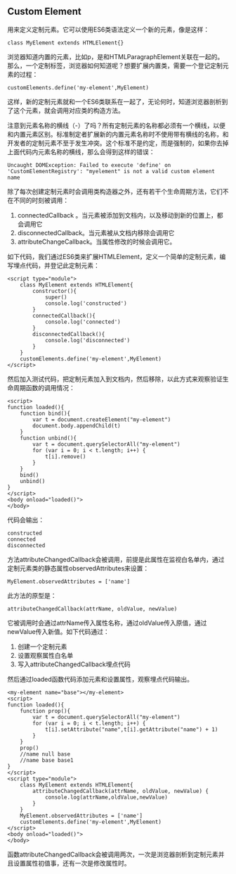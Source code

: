 ## Custom Element

用来定义定制元素。它可以使用ES6类语法定义一个新的元素，像是这样：

	class MyElement extends HTMLElement{}

浏览器知道内置的元素，比如p，是和HTMLParagraphElement关联在一起的。那么，一个定制标签，浏览器如何知道呢？想要扩展内置类，需要一个登记定制元素的过程：

	customElements.define('my-element',MyElement)	

这样，新的定制元素就和一个ES6类联系在一起了，无论何时，知道浏览器剖析到了这个元素，就会调用对应类的构造方法。

注意到元素名称的横线（-）了吗？所有定制元素的名称都必须有一个横线，以便和内置元素区别。标准制定者扩展新的内置元素名称时不使用带有横线的名称，和开发者的定制元素不至于发生冲突。这个标准不是约定，而是强制的，如果你去掉上面代码内元素名称的横线，那么会得到这样的错误：

	Uncaught DOMException: Failed to execute 'define' on 'CustomElementRegistry': "myelement" is not a valid custom element name

除了每次创建定制元素时会调用类构造器之外，还有若干个生命周期方法，它们不在不同的时刻被调用：

1. connectedCallback 。当元素被添加到文档内，以及移动到新的位置上，都会调用它
2. disconnectedCallback。当元素被从文档内移除会调用它
3. attributeChangeCallback。当属性修改的时候会调用它。

如下代码，我们通过ES6类来扩展HTMLElement，定义一个简单的定制元素，编写埋点代码，并登记此定制元素：

	<script type="module">
		class MyElement extends HTMLElement{
			constructor(){
				super()
				console.log('constructed')
			}
			connectedCallback(){
				console.log('connected')	
			}
			disconnectedCallback(){
				console.log('disconnected')		
			}
		}
		customElements.define('my-element',MyElement)
	</script>

然后加入测试代码，把定制元素加入到文档内，然后移除，以此方式来观察验证生命周期函数的调用情况：

	<script>
	function loaded(){
		function bind(){
			var t = document.createElement("my-element")
			document.body.appendChild(t)
		}
		function unbind(){
			var t = document.querySelectorAll("my-element")
			for (var i = 0; i < t.length; i++) {
				t[i].remove()
			}
		}
		bind()
		unbind()
	}
	</script>
	<body onload="loaded()">
	</body>

代码会输出：

	constructed
	connected
	disconnected


方法attributeChangedCallback会被调用，前提是此属性在监视白名单内，通过定制元素类的静态属性observedAttributes来设置：

	MyElement.observedAttributes = ['name']

此方法的原型是：

	attributeChangedCallback(attrName, oldValue, newValue)

它被调用时会通过attrName传入属性名称，通过oldValue传入原值，通过newValue传入新值。如下代码通过：

1. 创建一个定制元素
2. 设置观察属性白名单
3. 写入attributeChangedCallback埋点代码

然后通过loaded函数代码添加元素和设置属性，观察埋点代码输出。


	<my-element name="base"></my-element>
	<script>
	function loaded(){
		function prop(){
			var t = document.querySelectorAll("my-element")
			for (var i = 0; i < t.length; i++) {
				t[i].setAttribute("name",t[i].getAttribute("name") + 1)
			}
		}
		prop()
		//name null base
		//name base base1
	}
	</script>
	<script type="module">
		class MyElement extends HTMLElement{
			attributeChangedCallback(attrName, oldValue, newValue) {
				console.log(attrName,oldValue,newValue)
			}
		}
		MyElement.observedAttributes = ['name']
		customElements.define('my-element',MyElement)
	</script>
	<body onload="loaded()">
	</body>

函数attributeChangedCallback会被调用两次，一次是浏览器剖析到定制元素并且设置属性初值事，还有一次是修改属性时。

